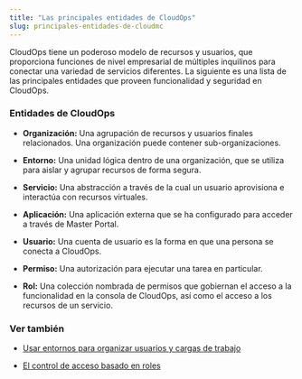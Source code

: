 ```yaml
---
title: "Las principales entidades de CloudOps"
slug: principales-entidades-de-cloudmc
---
```



CloudOps tiene un poderoso modelo de recursos y usuarios, que proporciona funciones de nivel empresarial de múltiples inquilinos para conectar una variedad de servicios diferentes. La siguiente es una lista de las principales entidades que proveen funcionalidad y seguridad en CloudOps.

### Entidades de CloudOps

- **Organización:** Una agrupación de recursos y usuarios finales relacionados. Una organización puede contener sub-organizaciones.

- **Entorno:** Una unidad lógica dentro de una organización, que se utiliza para aislar y agrupar recursos de forma segura.

- **Servicio:** Una abstracción a través de la cual un usuario aprovisiona e interactúa con recursos virtuales.

- **Aplicación:** Una aplicación externa que se ha configurado para acceder a través de Master Portal.

- **Usuario:** Una cuenta de usuario es la forma en que una persona se conecta a CloudOps.

- **Permiso:** Una autorización para ejecutar una tarea en particular.

- **Rol:** Una colección nombrada de permisos que gobiernan el acceso a la funcionalidad en la consola de CloudOps, así como el acceso a los recursos de un servicio.

### Ver también

   - [Usar entornos para organizar usuarios y cargas de trabajo](environments-to-organize-workloads-and-users.md)

   - [El control de acceso basado en roles](../administration/rbac.md)
